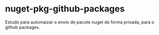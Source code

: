 # nuget-pkg-github-packages
Estudo para automaizar o envio de pacote nuget de forma privada, para o github packages.
